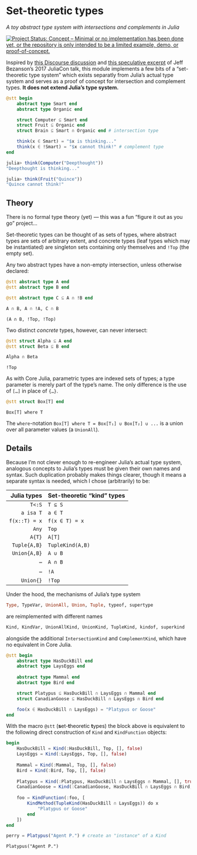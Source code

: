


# Set-theoretic types

_A toy abstract type system with intersections and complements in Julia_

[![Project Status: Concept – Minimal or no implementation has been done yet, or the repository is only intended to be a limited example, demo, or proof-of-concept.](https://www.repostatus.org/badges/latest/concept.svg)](https://www.repostatus.org/#concept)


Inspired by [this Discourse discussion](https://discourse.julialang.org/t/rfc-language-support-for-traits-yay-or-nay/93914/26) and [this speculative excerpt](https://youtu.be/Z2LtJUe1q8c?t=1772) of Jeff Bezanson’s 2017 JuliaCon talk, this module implements a few bits of a “set-theoretic type system” which exists separatly from Julia’s actual type system and serves as a proof of concept for intersection and complement types. **It does not extend Julia’s type system.**

```julia
@stt begin
	abstract type Smart end
	abstract type Organic end

	struct Computer ⊆ Smart end
	struct Fruit ⊆ Organic end
	struct Brain ⊆ Smart ∩ Organic end # intersection type

	think(x ∈ Smart) = "$x is thinking..."
	think(x ∈ !Smart) = "$x cannot think!" # complement type
end
```


```julia
julia> think(Computer("Deepthought"))
"Deepthought is thinking..."

julia> think(Fruit("Quince"))
"Quince cannot think!"
```




## Theory

There is no formal type theory (yet) — this was a fun “figure it out as you go” project…

Set-theoretic types can be thought of as sets of types, where abstract types are sets of arbitrary extent, and concrete types (leaf types which may be instantiated) are singleton sets containing only themselves and `!Top` (the empty set).

Any two abstract types have a non-empty intersection, unless otherwise declared:

```julia
@stt abstract type A end
@stt abstract type B end

@stt abstract type C ⊆ A ∩ !B end

A ∩ B, A ∩ !A, C ∩ B
```

```
(A ∩ B, !Top, !Top)
```





Two distinct _concrete_ types, however, can never intersect:

```julia
@stt struct Alpha ⊆ A end
@stt struct Beta ⊆ B end

Alpha ∩ Beta
```

```
!Top
```





As with Core Julia, parametric types are indexed sets of types; a type parameter is merely part of the type’s name. The only difference is the use of `[…]` in place of `{…}`.

```julia
@stt struct Box[T] end
```

```
Box[T] where T
```





The `where`-notation  `Box[T] where T = Box[T₁] ∪ Box[T₂] ∪ ...` is a union over all parameter values (a `UnionAll`).

## Details


Because I’m not clever enough to re-engineer Julia’s actual type system, analogous concepts to Julia’s types must be given their own names and syntax.
Such duplication probably makes things clearer, though it means a separate syntax is needed, which I chose (arbitrarily) to be:

| Julia types  | Set-theoretic “kind” types
|-------:|:-------
| `T<:S` | `T ⊆ S`
| `a isa T` | `a ∈ T`
| `f(x::T) = x` | `f(x ∈ T) = x`
| `Any`  | `Top`
| `A{T}` | `A[T]`
| `Tuple{A,B}` | `TupleKind(A,B)`
| `Union{A,B}` | `A ∪ B`
| – | `A ∩ B`
| – | `!A`
| `Union{}` | `!Top`

Under the hood, the mechanisms of Julia’s type system
```julia
Type, TypeVar, UnionAll, Union, Tuple, typeof, supertype
```


are reimplemented with different names
```julia
Kind, KindVar, UnionAllKind, UnionKind, TupleKind, kindof, superkind
```


alongside the additional `IntersectionKind` and `ComplementKind`, which have no equivalent in Core Julia.


```julia
@stt begin
	abstract type HasDuckBill end
	abstract type LaysEggs end
	
	abstract type Mammal end
	abstract type Bird end

	struct Platypus ⊆ HasDuckBill ∩ LaysEggs ∩ Mammal end
	struct CanadianGoose ⊆ HasDuckBill ∩ LaysEggs ∩ Bird end

	foo(x ∈ HasDuckBill ∩ LaysEggs) = "Platypus or Goose"
end
```




With the macro `@stt` (**s**et-**t**heoretic **t**ypes) the block above is equivalent to the following direct construction of `Kind` and `KindFunction` objects:

```julia
begin
    HasDuckBill = Kind(:HasDuckBill, Top, [], false)
    LaysEggs = Kind(:LaysEggs, Top, [], false)
    
	Mammal = Kind(:Mammal, Top, [], false)
    Bird = Kind(:Bird, Top, [], false)
    
	Platypus = Kind(:Platypus, HasDuckBill ∩ LaysEggs ∩ Mammal, [], true)
    CanadianGoose = Kind(:CanadianGoose, HasDuckBill ∩ LaysEggs ∩ Bird, [], true)
    
	foo = KindFunction(:foo, [
		KindMethod(TupleKind(HasDuckBill ∩ LaysEggs)) do x
			"Platypus or Goose"
		end
	])
end
```


```julia
perry = Platypus("Agent P.") # create an "instance" of a Kind
```

```
Platypus("Agent P.")
```


